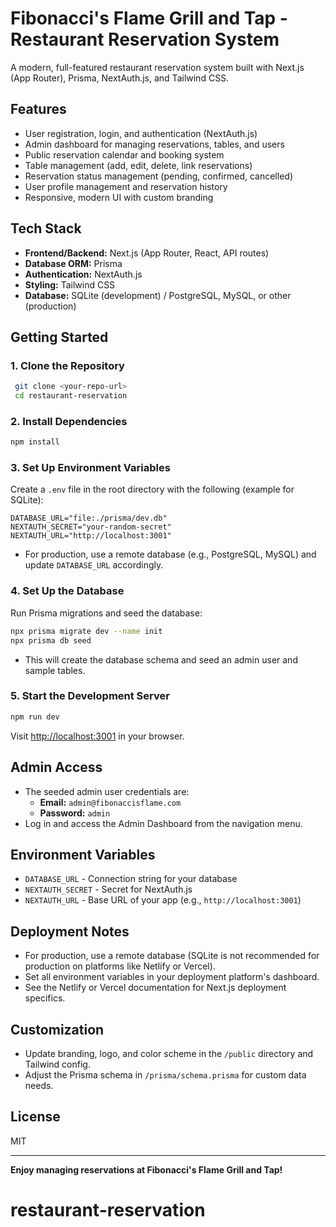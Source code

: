 # Fibonacci's Flame Grill and Tap - Restaurant Reservation System

A modern, full-featured restaurant reservation system built with Next.js (App Router), Prisma, NextAuth.js, and Tailwind CSS.

## Features
- User registration, login, and authentication (NextAuth.js)
- Admin dashboard for managing reservations, tables, and users
- Public reservation calendar and booking system
- Table management (add, edit, delete, link reservations)
- Reservation status management (pending, confirmed, cancelled)
- User profile management and reservation history
- Responsive, modern UI with custom branding

## Tech Stack
- **Frontend/Backend:** Next.js (App Router, React, API routes)
- **Database ORM:** Prisma
- **Authentication:** NextAuth.js
- **Styling:** Tailwind CSS
- **Database:** SQLite (development) / PostgreSQL, MySQL, or other (production)

## Getting Started

### 1. Clone the Repository
```bash
 git clone <your-repo-url>
 cd restaurant-reservation
```

### 2. Install Dependencies
```bash
npm install
```

### 3. Set Up Environment Variables
Create a `.env` file in the root directory with the following (example for SQLite):
```
DATABASE_URL="file:./prisma/dev.db"
NEXTAUTH_SECRET="your-random-secret"
NEXTAUTH_URL="http://localhost:3001"
```
- For production, use a remote database (e.g., PostgreSQL, MySQL) and update `DATABASE_URL` accordingly.

### 4. Set Up the Database
Run Prisma migrations and seed the database:
```bash
npx prisma migrate dev --name init
npx prisma db seed
```
- This will create the database schema and seed an admin user and sample tables.

### 5. Start the Development Server
```bash
npm run dev
```
Visit [http://localhost:3001](http://localhost:3001) in your browser.

## Admin Access
- The seeded admin user credentials are:
  - **Email:** `admin@fibonaccisflame.com`
  - **Password:** `admin`
- Log in and access the Admin Dashboard from the navigation menu.

## Environment Variables
- `DATABASE_URL` - Connection string for your database
- `NEXTAUTH_SECRET` - Secret for NextAuth.js
- `NEXTAUTH_URL` - Base URL of your app (e.g., `http://localhost:3001`)

## Deployment Notes
- For production, use a remote database (SQLite is not recommended for production on platforms like Netlify or Vercel).
- Set all environment variables in your deployment platform's dashboard.
- See the Netlify or Vercel documentation for Next.js deployment specifics.

## Customization
- Update branding, logo, and color scheme in the `/public` directory and Tailwind config.
- Adjust the Prisma schema in `/prisma/schema.prisma` for custom data needs.

## License
MIT

---

**Enjoy managing reservations at Fibonacci's Flame Grill and Tap!**
# restaurant-reservation
